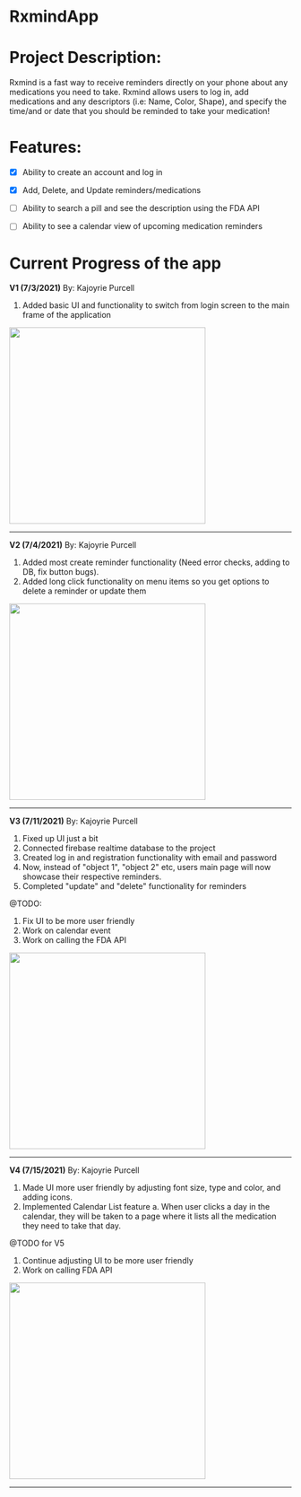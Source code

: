 # RxmindApp

# Project Description:
Rxmind is a fast way to receive reminders directly on your phone about any medications you need to take. Rxmind allows users to log in, add medications and any descriptors (i.e: Name, Color, Shape), and specify the time/and or date that you should be reminded to take your medication!

# Features:
- [x] Ability to create an account and log in
- [x] Add, Delete, and Update reminders/medications
- [ ] Ability to search a pill and see the description using the FDA API
- [ ] Ability to see a calendar view of upcoming medication reminders


# Current Progress of the app

**V1 (7/3/2021)** By: Kajoyrie Purcell
1. Added basic UI and functionality to switch from login screen to the main frame of the application
<img src="https://github.com/GitKj/RxmindApp/blob/master/rxmind_V1.gif" width=350>

--------------------------------------------------------------------------------------------------------


**V2 (7/4/2021)** By: Kajoyrie Purcell
1. Added most create reminder functionality (Need error checks, adding to DB, fix button bugs). 
2. Added long click functionality on menu items so you get options to delete a reminder or update them
<img src="https://github.com/GitKj/RxmindApp/blob/master/rxmind_V2.gif" width=350>

--------------------------------------------------------------------------------------------------------

**V3 (7/11/2021)** By: Kajoyrie Purcell
1. Fixed up UI just a bit
2. Connected firebase realtime database to the project
3. Created log in and registration functionality with email and password
4. Now, instead of "object 1", "object 2" etc, users main page will now showcase their respective reminders.
5. Completed "update" and "delete" functionality for reminders

@TODO:
1. Fix UI to be more user friendly
2. Work on calendar event
3. Work on calling the FDA API

<img src="https://github.com/GitKj/RxmindApp/blob/master/rxmind_V3.gif" width=350>

--------------------------------------------------------------------------------------------------------


**V4 (7/15/2021)** By: Kajoyrie Purcell
1. Made UI more user friendly by adjusting font size, type and color, and adding icons.
2. Implemented Calendar List feature
  a. When user clicks a day in the calendar, they will be taken to a page where it lists all the medication they need to take that day.
  
@TODO for V5
1. Continue adjusting UI to be more user friendly
2. Work on calling FDA API

<img src="https://github.com/GitKj/RxmindApp/blob/master/rxmind_V4.gif" width=350>

--------------------------------------------------------------------------------------------------------




